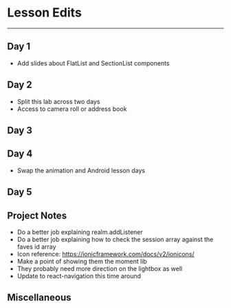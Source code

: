 # Lesson Edits
----

## Day 1

- Add slides about FlatList and SectionList components

## Day 2

- Split this lab across two days
- Access to camera roll or address book

## Day 3



## Day 4

- Swap the animation and Android lesson days

## Day 5



## Project Notes

- Do a better job explaining realm.addListener
- Do a better job explaining how to check the session array against the faves id array
- Icon reference: https://ionicframework.com/docs/v2/ionicons/
- Make a point of showing them the moment lib
- They probably need more direction on the lightbox as well
- Update to react-navigation this time around

## Miscellaneous
